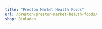 ```yaml
---
title: "Preston Market Health Foods"
url: /preston/preston-market-health-foods/
shop: Bioladen
---
```

